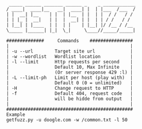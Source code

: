          _____ ______ _______ ______ _    _ ____________
        / ____|  ____|__   __|  ____| |  | |___  /___  /
        | |  __| |__    | |  | |__  | |  | |  / /   / /
        | | |_ |  __|   | |  |  __| | |  | | / /   / /
        | |__| | |____  | |  | |    | |__| |/ /__ / /__
        \_____ |______| |_|  \_|     \____//_____/_____|

        ##############     Commands    ################
        |                                             |
        | -u --url        Target site url             |
        | -w --wordlist   Wordlist location           |
        | -l --limit      Http requests per second    |
        |                 Default 10, Max Infinite    |
        |                 (Or server response 429 :l) |
        | -L --limit-ph   Limit per host (play with)  |
        |                 Default 0 (0 = unlimited)   |
        | -H              Change request to HTTP      |
        | -f              Default 404, request code   |
        |                 will be hidde from output   |
        |                                             |
        ###############################################
        Example
        getfuzz.py -u doogle.com -w /common.txt -l 50
